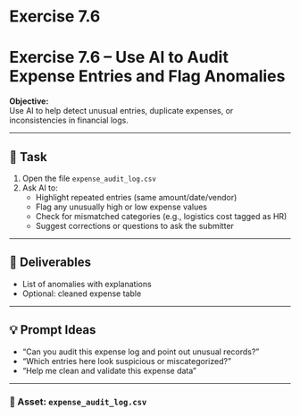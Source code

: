 # Exercise 7.6

# Exercise 7.6 – Use AI to Audit Expense Entries and Flag Anomalies

**Objective:**  
Use AI to help detect unusual entries, duplicate expenses, or inconsistencies in financial logs.

---

## 📝 Task

1. Open the file `expense_audit_log.csv`
2. Ask AI to:
   - Highlight repeated entries (same amount/date/vendor)
   - Flag any unusually high or low expense values
   - Check for mismatched categories (e.g., logistics cost tagged as HR)
   - Suggest corrections or questions to ask the submitter

---

## 🎯 Deliverables

- List of anomalies with explanations
- Optional: cleaned expense table

---

## 💡 Prompt Ideas

- “Can you audit this expense log and point out unusual records?”
- “Which entries here look suspicious or miscategorized?”
- “Help me clean and validate this expense data”

---

### 📁 Asset: `expense_audit_log.csv`



